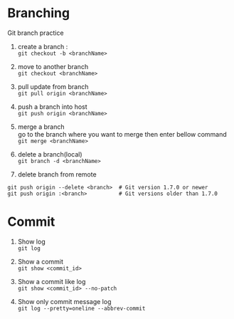 # Branching
Git branch practice

1. create a branch : </br>
``` git checkout -b <branchName> ``` 

2. move to another branch </br>
``` git checkout <branchName> ``` 

3. pull update from branch </br>
``` git pull origin <branchName> ```

4. push a branch into host </br>
``` git push origin <branchName> ```

5. merge a branch </br>
go to the branch where you want to merge then enter bellow command </br>
``` git merge <branchName> ```

6. delete a branch(local) </br>
``` git branch -d <branchName> ```

7. delete branch from remote </br> 
``` 
git push origin --delete <branch>  # Git version 1.7.0 or newer
git push origin :<branch>          # Git versions older than 1.7.0
```

# Commit 
1. Show log </br>
``` git log ```

2. Show a commit </br>
``` git show <commit_id> ``` 

3. Show a commit like log </br>
``` git show <commit_id> --no-patch ```

4. Show only commit message log </br>
``` git log --pretty=oneline --abbrev-commit ```

